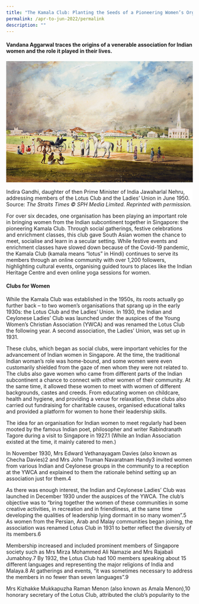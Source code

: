 ```yaml
---
title: "The Kamala Club: Planting the Seeds of a Pioneering Women’s Organisation"
permalink: /apr-to-jun-2022/permalink
description: ""
---
```

#### **Vandana Aggarwal**  traces the origins of a venerable association for Indian women and the role it played in their lives.

![](/images/Vol%2018%20Issue%201/The%20Padang/padang12.png)
<div style="background-color: white;"> Indira Gandhi, daughter of then Prime Minister of India Jawaharlal Nehru, addressing members of the Lotus Club and the Ladies’ Union in June 1950. Source: <i>The Straits Times © SPH Media Limited. Reprinted with permission.</i></div>

For over six decades, one organisation has been playing an important role in bringing women from the Indian subcontinent together in Singapore: the pioneering Kamala Club. Through social gatherings, festive celebrations and enrichment classes, this club gave South Asian women the chance to meet, socialise and learn in a secular setting. While festive events and enrichment classes have slowed down because of the Covid-19 pandemic, the Kamala Club (kamala means “lotus” in Hindi) continues to serve its members through an online community with over 1,200 followers, highlighting cultural events, organising guided tours to places like the Indian Heritage Centre and even online yoga sessions for women.

#### **Clubs for Women**
While the Kamala Club was established in the 1950s, its roots actually go further back – to two women’s organisations that sprang up in the early 1930s: the Lotus Club and the Ladies’ Union. In 1930, the Indian and Ceylonese Ladies’ Club was launched under the auspices of the Young Women’s Christian Association (YWCA) and was renamed the Lotus Club the following year. A second association, the Ladies’ Union, was set up in 1931. 

These clubs, which began as social clubs, were important vehicles for the advancement of Indian women in Singapore. At the time, the traditional Indian woman’s role was home-bound, and some women were even customarily shielded from the gaze of men whom they were not related to. The clubs also gave women who came from different parts of the Indian subcontinent a chance to connect with other women of their community. At the same time, it allowed these women to meet with women of different backgrounds, castes and creeds. From educating women on childcare, health and hygiene, and providing a venue for relaxation, these clubs also carried out fundraising for charitable causes, organised educational talks and provided a platform for women to hone their leadership skills.

The idea for an organisation for Indian women to meet regularly had been mooted by the famous Indian poet, philosopher and writer Rabindranath Tagore during a visit to Singapore in 1927.1 (While an Indian Association existed at the time, it mainly catered to men.)

In November 1930, Mrs Edward Vethanayagam Davies (also known as Checha Davies)2 and Mrs John Truman Navaratnam Handy3 invited women from various Indian and Ceylonese groups in the community to a reception at the YWCA and explained to them the rationale behind setting up an association just for them.4

As there was enough interest, the Indian and Ceylonese Ladies’ Club was launched in December 1930 under the auspices of the YWCA. The club’s objective was to “bring together the women of these communities in some creative activities, in recreation and in friendliness, at the same time developing the qualities of leadership lying dormant in so many women”.5 As women from the Persian, Arab and Malay communities began joining, the association was renamed Lotus Club in 1931 to better reflect the diversity of its members.6

Membership increased and included prominent members of Singapore society such as Mrs Mirza Mohammed Ali Namazie and Mrs Rajabali Jumabhoy.7 By 1932, the Lotus Club had 100 members speaking about 15 different languages and representing the major religions of India and Malaya.8 At gatherings and events, “it was sometimes necessary to address the members in no fewer than seven languages”.9

Mrs Kizhakke Mukkapuzha Raman Menon (also known as Amala Menon),10 honorary secretary of the Lotus Club, attributed the club’s popularity to the 
